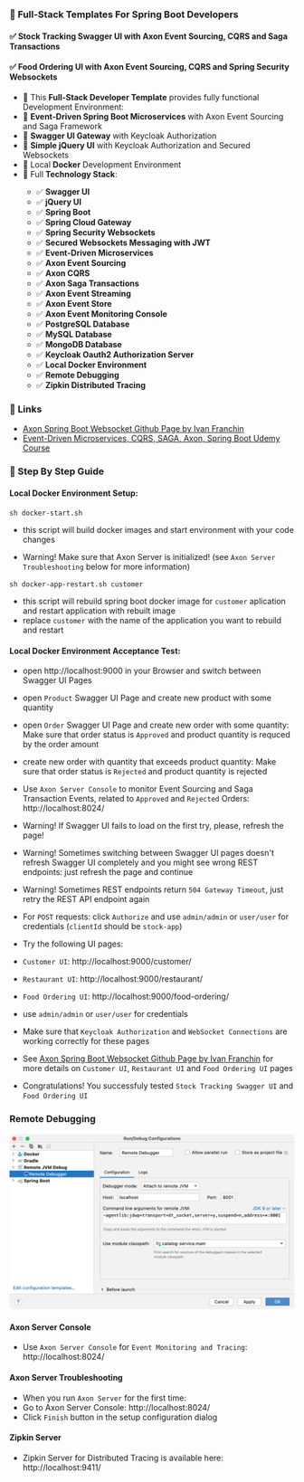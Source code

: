 ### 📖 Full-Stack Templates For Spring Boot Developers

#### ✅ Stock Tracking Swagger UI with Axon Event Sourcing, CQRS and Saga Transactions
#### ✅ Food Ordering UI with Axon Event Sourcing, CQRS and Spring Security Websockets

<ul style="list-style-type:disc">
    <li>📖 This <b>Full-Stack Developer Template</b> provides fully functional Development Environment:</li>
    <li>📖 <b>Event-Driven Spring Boot Microservices</b> with Axon Event Sourcing and Saga Framework</li>
    <li>📖 <b>Swagger UI Gateway</b> with Keycloak Authorization</li>
    <li>📖 <b>Simple jQuery UI</b> with Keycloak Authorization and Secured Websockets</li>
    <li>📖 Local <b>Docker</b> Development Environment</li>
  <li>📖 Full <b>Technology Stack</b>:</li>
  <ul>
    <li>✅ <b>Swagger UI</b></li>
    <li>✅ <b>jQuery UI</b></li>
    <li>✅ <b>Spring Boot</b></li>
    <li>✅ <b>Spring Cloud Gateway</b></li>
    <li>✅ <b>Spring Security Websockets</b></li>
    <li>✅ <b>Secured Websockets Messaging with JWT</b></li>
    <li>✅ <b>Event-Driven Microservices</b></li>
    <li>✅ <b>Axon Event Sourcing</b></li>
    <li>✅ <b>Axon CQRS</b></li>
    <li>✅ <b>Axon Saga Transactions</b></li>
    <li>✅ <b>Axon Event Streaming</b></li>
    <li>✅ <b>Axon Event Store</b></li>
    <li>✅ <b>Axon Event Monitoring Console</b></li>
    <li>✅ <b>PostgreSQL Database</b></li>
    <li>✅ <b>MySQL Database</b></li>
    <li>✅ <b>MongoDB Database</b></li>
    <li>✅ <b>Keycloak Oauth2 Authorization Server</b></li>
    <li>✅ <b>Local Docker Environment</b></li>
    <li>✅ <b>Remote Debugging</b></li>
    <li>✅ <b>Zipkin Distributed Tracing</b></li>
  </ul>
</ul>

### 📖 Links

- [Axon Spring Boot Websocket Github Page by Ivan Franchin](https://github.com/ivangfr/axon-springboot-websocket)
- [Event-Driven Microservices, CQRS, SAGA, Axon, Spring Boot Udemy Course](https://www.udemy.com/course/spring-boot-microservices-cqrs-saga-axon-framework)

### 📖 Step By Step Guide

#### Local Docker Environment Setup:

```
sh docker-start.sh
```

- this script will build docker images and start environment with your code changes

- Warning! Make sure that Axon Server is initialized! (see `Axon Server Troubleshooting` below for more information)

```
sh docker-app-restart.sh customer
```

- this script will rebuild spring boot docker image for `customer` aplication and restart application with rebuilt image
- replace `customer` with the name of the application you want to rebuild and restart


#### Local Docker Environment Acceptance Test:

- open http://localhost:9000 in your Browser and switch between Swagger UI Pages

- open `Product` Swagger UI Page and create new product with some quantity

- open `Order` Swagger UI Page and create new order with some quantity: Make sure that order status is `Approved` and product quantity is requced by the order amount

- create new order with quantity that exceeds product quantity: Make sure that order status is `Rejected` and product quantity is rejected

- Use `Axon Server Console` to monitor Event Sourcing and Saga Transaction Events, related to `Approved` and `Rejected` Orders: http://localhost:8024/

- Warning! If Swagger UI fails to load on the first try, please, refresh the page!

- Warning! Sometimes switching between Swagger UI pages doesn't refresh Swagger UI completely and you might see wrong REST endpoints: just refresh the page and continue

- Warning! Sometimes REST endpoints return `504 Gateway Timeout`, just retry the REST API endpoint again

- For `POST` requests: click `Authorize` and use `admin/admin` or `user/user` for credentials (`clientId` should be `stock-app`)

- Try the following UI pages:
- `Customer UI`: http://localhost:9000/customer/
- `Restaurant UI`: http://localhost:9000/restaurant/
- `Food Ordering UI`: http://localhost:9000/food-ordering/
- use `admin/admin` or `user/user` for credentials
- Make sure that `Keycloak Authorization` and `WebSocket Connections` are working correctly for these pages

- See [Axon Spring Boot Websocket Github Page by Ivan Franchin](https://github.com/ivangfr/axon-springboot-websocket) for more details on `Customer UI`, `Restaurant UI` and `Food Ordering UI` pages

- Congratulations! You successfuly tested `Stock Tracking Swagger UI` and `Food Ordering UI`


### Remote Debugging

![Configuration to debug a containerized Java application from IntelliJ IDEA](documentation/06-14.png)

#### Axon Server Console

- Use `Axon Server Console` for `Event Monitoring and Tracing`: http://localhost:8024/


#### Axon Server Troubleshooting

- When you run `Axon Server` for the first time:
- Go to Axon Server Console: http://localhost:8024/
- Click `Finish` button in the setup configuration dialog

#### Zipkin Server

- Zipkin Server for Distributed Tracing is available here: http://localhost:9411/
